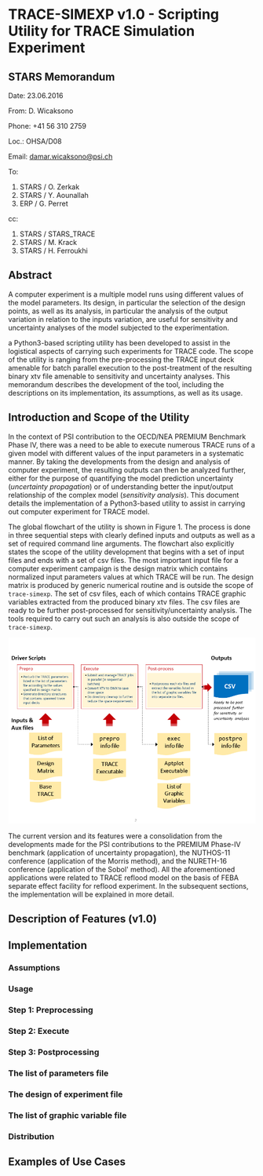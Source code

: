# TRACE-SIMEXP v1.0 - Scripting Utility for TRACE Simulation Experiment

## STARS Memorandum

Date: 23.06.2016

From: D. Wicaksono

Phone: +41 56 310 2759

Loc.: OHSA/D08

Email: damar.wicaksono@psi.ch

To: 

 1. STARS / O. Zerkak 
 2. STARS / Y. Aounallah
 3. ERP / G. Perret

cc:
 
 1. STARS / STARS_TRACE
 2. STARS / M. Krack
 3. STARS / H. Ferroukhi 

## Abstract

A computer experiment is a multiple model runs using different values of 
the model parameters. Its design, in particular the selection of the 
design points, as well as its analysis, in particular the analysis of 
the output variation in relation to the inputs variation, are useful for 
sensitivity and uncertainty analyses of the model subjected to the 
experimentation.

a Python3-based scripting utility has been developed to assist in the 
logistical aspects of carrying such experiments for TRACE code. 
The scope of the utility is ranging from the pre-processing the TRACE 
input deck amenable for batch parallel execution to the post-treatment 
of the resulting binary xtv file amenable to sensitivity and uncertainty 
analyses. This memorandum describes the development of the tool, 
including the descriptions on its implementation, its assumptions, 
as well as its usage.

## Introduction and Scope of the Utility
 
In the context of PSI contribution to the OECD/NEA PREMIUM Benchmark Phase IV, 
there was a need to be able to execute numerous TRACE runs of a given model with 
different values of the input parameters in a systematic manner. 
By taking the developments from the design and analysis of computer experiment, 
the resulting outputs can then be analyzed further, either for the purpose of 
quantifying the model prediction uncertainty (*uncertainty propagation*) or 
of understanding better the input/output relationship of the complex model 
(*sensitivity analysis*). This document details the implementation of a 
Python3-based utility to assist in carrying out computer experiment for 
TRACE model.

The global flowchart of the utility is shown in Figure 1.
The process is done in three sequential steps with clearly defined inputs 
and outputs as well as a set of required command line arguments.
The flowchart also explicitly states the scope of the utility development that 
begins with a set of input files and ends with a set of csv files. 
The most important input file for a computer experiment campaign is the 
design matrix which contains normalized input parameters values at which 
TRACE will be run. The design matrix is produced by generic numerical routine 
and is outside the scope of `trace-simexp`.
The set of csv files, each of which contains TRACE graphic variables extracted 
from the produced binary xtv files.
The csv files are ready to be further post-processed for sensitivity/uncertainty 
analysis. The tools required to carry out such an analysis is also outside 
the scope of `trace-simexp`.

![Figure 1: Generic flowchart of trace-simexp including the required input files](figures/flowchart.png)

The current version and its features were a consolidation from the developments
made for the PSI contributions to the PREMIUM Phase-IV benchmark 
(application of uncertainty propagation), the NUTHOS-11 conference 
(application of the Morris method), and the NURETH-16 conference (application 
of the Sobol' method). All the aforementioned applications were related to TRACE
reflood model on the basis of FEBA separate effect facility for reflood 
experiment.
In the subsequent sections, the implementation will be explained in more detail.

## Description of Features (v1.0)

<!--TODO Give short listing of features that have been implemented so far --> 

## Implementation

<!--TODO Some notes on implementation--> 

### Assumptions

<!--TODO Carefully mention/list the assumptions used--> 

### Usage

<!--TODO General usage of the utility--> 

### Step 1: Preprocessing

<!--TODO What does the prepro phase do?--> 

### Step 2: Execute

<!--TODO What does the exec phase do?--> 

### Step 3: Postprocessing

<!--TODO What does the postpro phase do?--> 

### The list of parameters file

<!--TODO Carefully describe the syntax of `paramlist` file--> 

### The design of experiment file

<!--TODO Carefully describe the syntax of design of experiment file--> 

### The list of graphic variable file

<!--TODO Carefully describe the syntax of list of graphic variable--> 

### Distribution 

<!--TODO How the utility being distributed within STARS--> 

## Examples of Use Cases

<!--TODO Some example of use cases-->
